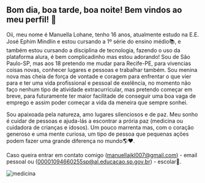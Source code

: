 ## Bom dia, boa tarde, boa noite! Bem vindos ao meu perfil! 💞

Oii, meu nome é Manuella Lohane, tenho 16 anos, atualmente estudo na E.E. José Ephim Mindlin e estou cursando a 1º série do ensino médio📚, 
e também estou cursando a disciplina de tecnologia, fazendo o uso da plataforma alura, é bem complicadinho mas estou adorando!
Sou de São Paulo-SP, mas aos 18 pretendo me mudar para Recife-PE, para vivencias coisas novas, conhecer lugares e pessoas e trabalhar também.
Sou menina nova mas cheia de força de vontade e coragem para enfrentar o que vier para e ter uma vida profissional e pessoal de exelência, 
no momento não faço nenhum tipo de atividade extracurricular, mas pretendo começar em breve, para futuramente ter maior facilitade de 
conseguir uma boa vaga de emprego e assim poder começar a vida da meneira que sempre sonhei.

Sou apaixoada pela natureza, amo lugares silenciosos e de paz. Meu sonho é cuidar de pessoas e ajuda-lás a escontrar a prória paz 
(medicina ou cuidadora de crianças e idosos). Um pouco marrenta mas, com o coração generoso e uma mente curiosa, um tipo de pessoa que 
pequenas ações podem fazer uma grande diferença no mundo🌎❤️.

Caso queira entrar em contato comigo (manuellajkl007@gmail.com) - email pessoal
ou (00001094660255sp@al.educacao.sp.gov.br) - escolar🥰.


![medicina](https://media1.tenor.com/m/X-WOz6HphQ4AAAAC/get-well-get-well-soon.gif)

